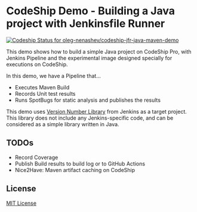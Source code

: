 CodeShip Demo - Building a Java project with Jenkinsfile Runner
====

[![Codeship Status for oleg-nenashev/codeship-jfr-java-maven-demo](https://app.codeship.com/projects/43076db0-e6aa-0138-3875-02cb45f653fc/status?branch=codeship-base-image)](https://app.codeship.com/projects/411867)

This demo shows how to build a simple Java project on CodeShip Pro,
with Jenkins Pipeline and the experimental image designed specially for executions on CodeShip. 

In this demo, we have a Pipeline that...

* Executes Maven Build
* Records Unit test results
* Runs SpotBugs for static analysis and publishes the results

This demo uses [Version Number Library](https://github.com/jenkinsci/lib-version-number) from Jenkins as a target project.
This library does not include any Jenkins-specific code, and can be considered as a simple library written in Java.
  
## TODOs

* Record Coverage
* Publish Build results to build log or to GitHub Actions
* Nice2Have: Maven artifact caching on CodeShip

## License

[MIT License](./LICENSE.txt)


